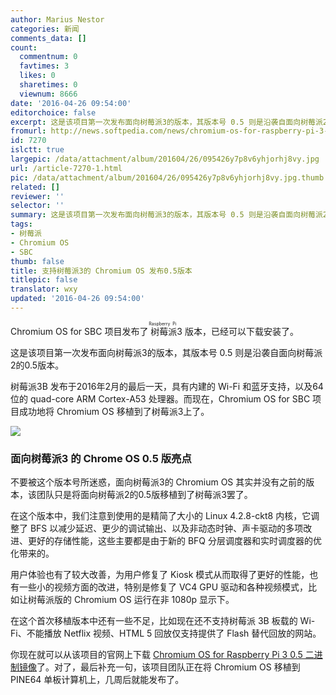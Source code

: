 ```yaml
---
author: Marius Nestor
categories: 新闻
comments_data: []
count:
  commentnum: 0
  favtimes: 3
  likes: 0
  sharetimes: 0
  viewnum: 8666
date: '2016-04-26 09:54:00'
editorchoice: false
excerpt: 这是该项目第一次发布面向树莓派3的版本，其版本号 0.5 则是沿袭自面向树莓派2的0.5版本。
fromurl: http://news.softpedia.com/news/chromium-os-for-raspberry-pi-3-officially-released-pine64-port-coming-soon-503412.shtml
id: 7270
islctt: true
largepic: /data/attachment/album/201604/26/095426y7p8v6yhjorhj8vy.jpg
url: /article-7270-1.html
pic: /data/attachment/album/201604/26/095426y7p8v6yhjorhj8vy.jpg.thumb.jpg
related: []
reviewer: ''
selector: ''
summary: 这是该项目第一次发布面向树莓派3的版本，其版本号 0.5 则是沿袭自面向树莓派2的0.5版本。
tags:
- 树莓派
- Chromium OS
- SBC
thumb: false
title: 支持树莓派3的 Chromium OS 发布0.5版本
titlepic: false
translator: wxy
updated: '2016-04-26 09:54:00'
---
```


Chromium OS for SBC 项目发布了<ruby> 树莓派 <rp>  （ </rp> <rt>  Raspberry Pi </rt> <rp>  ） </rp></ruby> 3 版本，已经可以下载安装了。


这是该项目第一次发布面向树莓派3的版本，其版本号 0.5 则是沿袭自面向树莓派2的0.5版本。


树莓派3B 发布于2016年2月的最后一天，具有内建的 Wi-Fi 和蓝牙支持，以及64位的 quad-core ARM Cortex-A53 处理器。而现在，Chromium OS for SBC 项目成功地将 Chromium OS 移植到了树莓派3上了。


![](/data/attachment/album/201604/26/095426y7p8v6yhjorhj8vy.jpg)


### 面向树莓派3 的 Chrome OS 0.5 版亮点


不要被这个版本号所迷惑，面向树莓派3的 Chromium OS 其实并没有之前的版本，该团队只是将面向树莓派2的0.5版移植到了树莓派3罢了。


在这个版本中，我们注意到使用的是精简了大小的 Linux 4.2.8-ckt8 内核，它调整了 BFS 以减少延迟、更少的调试输出、以及非动态时钟、声卡驱动的多项改进、更好的存储性能，这些主要都是由于新的 BFQ 分层调度器和实时调度器的优化带来的。


用户体验也有了较大改善，为用户修复了 Kiosk 模式从而取得了更好的性能，也有一些小的视频方面的改进，特别是修复了 VC4 GPU 驱动和各种视频模式，比如让树莓派版的 Chromium OS 运行在非 1080p 显示下。


在这个首次移植版本中还有一些不足，比如现在还不支持树莓派 3B 板载的 Wi-Fi、不能播放 Netflix 视频、HTML 5 回放仅支持提供了 Flash 替代回放的网站。


你现在就可以从该项目的官网上下载 [Chromium OS for Raspberry Pi 3 0.5 二进制镜像](http://www.chromiumosforsbc.org/download/)了。对了，最后补充一句，该项目团队正在将 Chromium OS 移植到 PINE64 单板计算机上，几周后就能发布了。